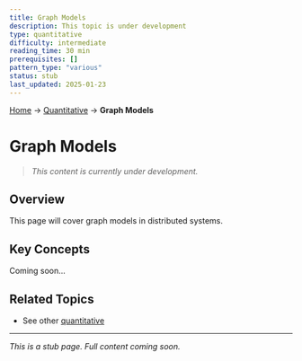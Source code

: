```yaml
---
title: Graph Models
description: This topic is under development
type: quantitative
difficulty: intermediate
reading_time: 30 min
prerequisites: []
pattern_type: "various"
status: stub
last_updated: 2025-01-23
---
```


<!-- Navigation -->
[Home](../index.md) → [Quantitative](index.md) → **Graph Models**

# Graph Models

> *This content is currently under development.*

## Overview

This page will cover graph models in distributed systems.

## Key Concepts

Coming soon...

## Related Topics

- See other [quantitative](index.md)

---

*This is a stub page. Full content coming soon.*
